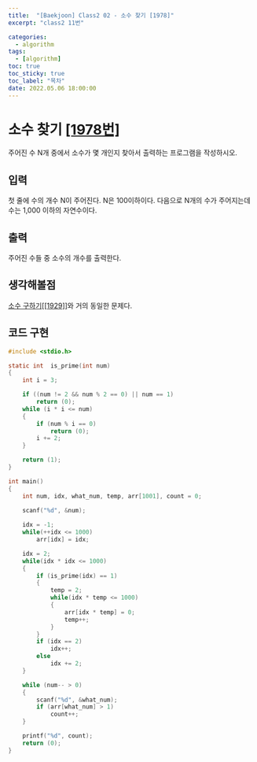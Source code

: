 ```yaml
---
title:  "[Baekjoon] Class2 02 - 소수 찾기 [1978]"
excerpt: "class2 11번"

categories:
  - algorithm
tags:
  - [algorithm]
toc: true
toc_sticky: true
toc_label: "목차"
date: 2022.05.06 18:00:00
---
```


# 소수 찾기 [[1978번]](https://www.acmicpc.net/problem/1978)
주어진 수 N개 중에서 소수가 몇 개인지 찾아서 출력하는 프로그램을 작성하시오.    

## 입력
첫 줄에 수의 개수 N이 주어진다. N은 100이하이다. 다음으로 N개의 수가 주어지는데 수는 1,000 이하의 자연수이다.    

## 출력
주어진 수들 중 소수의 개수를 출력한다.    

## 생각해볼점
[소수 구하기[[1929]]](https://sueshinkr.github.io/algorithm/class2_09/)와 거의 동일한 문제다.    

## 코드 구현
```c
#include <stdio.h>

static int	is_prime(int num)
{
	int	i = 3;

	if ((num != 2 && num % 2 == 0) || num == 1)
		return (0);
	while (i * i <= num)
	{
		if (num % i == 0)
			return (0);
		i += 2;
	}

	return (1);
}

int main()
{
	int	num, idx, what_num, temp, arr[1001], count = 0;

	scanf("%d", &num);
	
	idx = -1;
	while(++idx <= 1000)
		arr[idx] = idx;

	idx = 2;
	while(idx * idx <= 1000)
	{
		if (is_prime(idx) == 1)
		{
			temp = 2;
			while(idx * temp <= 1000)
			{
				arr[idx * temp] = 0;
				temp++;
			}
		}
		if (idx == 2)
			idx++;
		else
			idx += 2;
	}

	while (num-- > 0)
	{
		scanf("%d", &what_num);
		if (arr[what_num] > 1)
			count++;
	}

	printf("%d", count);
	return (0);
}
```
